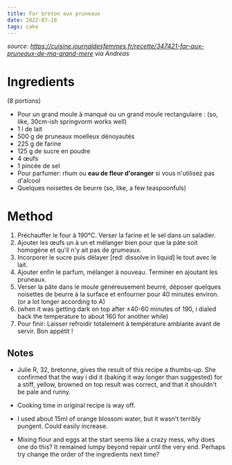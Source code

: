 ```yaml
---
title: Far breton aux pruneaux
date: 2022-07-16
tags: cake
---
```

*source: <https://cuisine.journaldesfemmes.fr/recette/347421-far-aux-pruneaux-de-ma-grand-mere> via Andreas*

# Ingredients

(8 portions)

-   Pour un grand moule à manqué ou un grand moule rectangulaire : (so, like, 30cm-ish springvorm
    works well)
-   1 l de lait
-   500 g de pruneaux moelleux dénoyautés
-   225 g de farine
-   125 g de sucre en poudre
-   4 œufs
-   1 pincée de sel
-   Pour parfumer: rhum ou **eau de fleur d'oranger** si vous n'utilisez pas d'alcool
-   Quelques noisettes de beurre (so, like, a few teaspoonfuls)

# Method

1. Préchauffer le four à 190°C. Verser la farine et le sel dans un saladier.
1. Ajouter les œufs un à un et mélanger bien pour que la pâte soit homogène et qu'il n'y ait pas de grumeaux.
1. Incorporer le sucre puis délayer [red: dissolve in liquid] le tout avec le lait.
1. Ajouter enfin le parfum, mélanger à nouveau. Terminer en ajoutant les pruneaux.
1. Verser la pâte dans le moule généreusement beurré, déposer quelques noisettes de beurre à la
   surface et enfourner pour 40 minutes environ. (or a lot longer according to A)
1. (when it was getting dark on top after ±40-60 minutes of 190, i dialed back the temperature to
   about 160 for another while)
1. Pour finir: Laisser refroidir totalement à température ambiante avant de servir. Bon appétit !

## Notes

- Julie R, 32, bretonne, gives the result of this recipe a thumbs-up.  She confirmed that the way i
  did it (baking it way longer than suggested) for a stiff, yellow, browned on top result was
  correct, and that it shouldn't be pale and runny.

- Cooking time in original recipe is way off.

- I used about 15ml of orange blossom water, but it wasn't terribly pungent.  Could easily increase.

- Mixing flour and eggs at the start seems like a crazy mess, why does one do this?  It remained
  lumpy beyond repair until the very end.  Perhaps try change the order of the ingredients next time?
